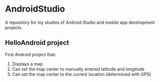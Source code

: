 # AndroidStudio
A repository for my studies of Android Studio and mobile app development projects.

## HelloAndroid project
First Android project that:
1. Displays a map
2. Can set the map center to manually entered latitude and longitude
3. Can set the map center to the current location (determined with GPS)

